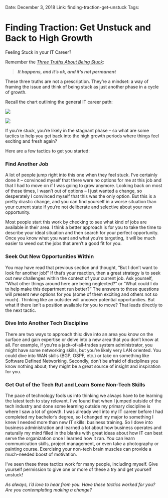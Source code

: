 Date: December 3, 2018
Link: finding-traction-get-unstuck
Tags:




Finding Traction: Get Unstuck and Back to High Growth
=====================================================

Feeling Stuck in your IT Career?

Remember the [_Three Truths About Being Stuck_](/three-truths-about-being-stuck/):

> **_It happens, and it’s ok, and it’s not permanent_**

These three truths are not a prescription. They’re a mindset: a way of framing the issue and think of being stuck as just another phase in a cycle of growth.

Recall the chart outlining the general IT career path:

![](/wp-content/uploads/2019/11/Image-10.jpg?resize=1024%2C768&ssl=1)

![](/wp-content/uploads/2019/11/Image-10.jpg?resize=1024%2C768&ssl=1)

If you’re stuck, you’re likely in the stagnant phase – so what are some tactics to help you get back into the high growth periods where things feel exciting and fresh again?

Here are a few tactics to get you started:

### Find Another Job

A lot of people jump right into this one when they feel stuck. I’ve certainly done it – convinced myself that there were no options for me at this job and that I had to move on if I was going to grow anymore. Looking back on most of those times, I wasn’t out of options – I just wanted a change, so desperately I convinced myself that this was the only option. But this is a pretty drastic change, and you can find yourself in a worse situation than your current state if you’re not deliberate and selective about your new opportunity.

Most people start this work by checking to see what kind of jobs are available in their area. I think a better approach is for you to take the time to describe your ideal situation and then search for your perfect opportunity. Once you know what you want and what you’re targeting, it will be much easier to weed out the jobs that aren’t a good fit for you.

### Seek Out New Opportunities Within

You may have read that previous section and thought, “But I don’t want to look for another job!” If that’s your reaction, then a great strategy is to seek out new challenges within the context of your current job. Ask yourself, “What other things around here are being neglected?” or “What could I do to help make this department run better?” The answers to those questions will present new options for you (some of them exciting and others not so much). Thinking like an outsider will uncover potential opportunities. But what if there isn’t a position available for you to move? That leads directly to the next tactic.

### Dive Into Another Tech Discipline

There are two ways to approach this: dive into an area you know on the surface and gain expertise or delve into a new area that you don’t know at all. For example, if you’re a jack-of-all-trades system administrator, you might have some networking skills, but you’re likely very LAN oriented. You could dive into WAN skills (BGP, OSPF, etc.) or take on something like Software Defined Networking. Secondly, don’t be afraid of disciplines you know nothing about; they might be a great source of insight and inspiration for you.

### Get Out of the Tech Rut and Learn Some Non-Tech Skills

The pace of technology fools us into thinking we always have to be learning the latest tech to stay relevant. I’ve found that when I jumped outside of the tech industry and done some learning outside my primary discipline is where I saw a lot of growth. I was already well into my IT career before I had completed my bachelor’s degree, so I changed my major to something I knew I needed more than new IT skills: business training. So I dove into business administration and learned a lot about how business operates and naturally my mind filled in the blanks with great ideas about how IT can best serve the organization once I learned how it ran. You can learn communication skills, project management, or even take a photography or painting course. Exercising your non-tech brain muscles can provide a much-needed boost of motivation.

I’ve seen these three tactics work for many people, including myself. Give yourself permission to give one or more of these a try and get yourself unstuck!

_As always, I’d love to hear from you. Have these tactics worked for you? Are you contemplating making a change?_
